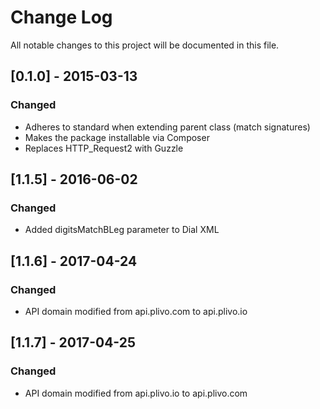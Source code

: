# Change Log
All notable changes to this project will be documented in this file.

## [0.1.0] - 2015-03-13
### Changed
- Adheres to standard when extending parent class (match signatures)
- Makes the package installable via Composer
- Replaces HTTP_Request2 with Guzzle

## [1.1.5] - 2016-06-02
### Changed
- Added digitsMatchBLeg parameter to Dial XML

## [1.1.6] - 2017-04-24
### Changed
- API domain modified from api.plivo.com to api.plivo.io

## [1.1.7] - 2017-04-25
### Changed
- API domain modified from api.plivo.io to api.plivo.com